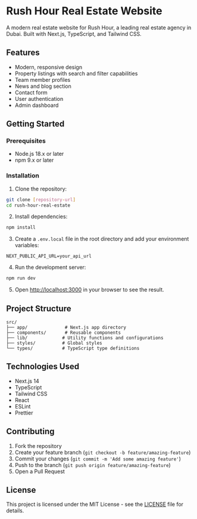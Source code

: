 # Rush Hour Real Estate Website

A modern real estate website for Rush Hour, a leading real estate agency in Dubai. Built with Next.js, TypeScript, and Tailwind CSS.

## Features

- Modern, responsive design
- Property listings with search and filter capabilities
- Team member profiles
- News and blog section
- Contact form
- User authentication
- Admin dashboard

## Getting Started

### Prerequisites

- Node.js 18.x or later
- npm 9.x or later

### Installation

1. Clone the repository:
```bash
git clone [repository-url]
cd rush-hour-real-estate
```

2. Install dependencies:
```bash
npm install
```

3. Create a `.env.local` file in the root directory and add your environment variables:
```env
NEXT_PUBLIC_API_URL=your_api_url
```

4. Run the development server:
```bash
npm run dev
```

5. Open [http://localhost:3000](http://localhost:3000) in your browser to see the result.

## Project Structure

```
src/
├── app/              # Next.js app directory
├── components/       # Reusable components
├── lib/             # Utility functions and configurations
├── styles/          # Global styles
└── types/           # TypeScript type definitions
```

## Technologies Used

- Next.js 14
- TypeScript
- Tailwind CSS
- React
- ESLint
- Prettier

## Contributing

1. Fork the repository
2. Create your feature branch (`git checkout -b feature/amazing-feature`)
3. Commit your changes (`git commit -m 'Add some amazing feature'`)
4. Push to the branch (`git push origin feature/amazing-feature`)
5. Open a Pull Request

## License

This project is licensed under the MIT License - see the [LICENSE](LICENSE) file for details. 
